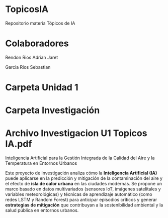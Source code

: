 # TopicosIA
Repositorio materia Tópicos de IA


# Colaboradores
Rendon Rios Adrian Jaret

Garcia Rios Sebastian

# Carpeta Unidad 1

# Carpeta Investigación

# Archivo Investigacion U1 Topicos IA.pdf

Inteligencia Artificial para la Gestión Integrada de la Calidad del Aire y la Temperatura en Entornos Urbanos

Este proyecto de investigación analiza cómo la **Inteligencia Artificial (IA)** puede aplicarse en la predicción y mitigación de la contaminación del aire y el efecto de **isla de calor urbana** en las ciudades modernas. Se propone un marco basado en datos multivariados (sensores IoT, imágenes satelitales y variables meteorológicas) y técnicas de aprendizaje automático (como redes LSTM y Random Forest) para anticipar episodios críticos y generar **estrategias de mitigación** que contribuyan a la sostenibilidad ambiental y la salud pública en entornos urbanos.
